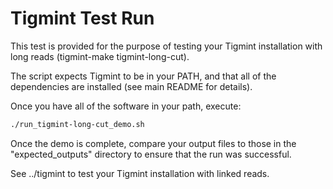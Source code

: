 # Tigmint Test Run

This test is provided for the purpose of testing your Tigmint installation with long reads (tigmint-make tigmint-long-cut).

The script expects Tigmint to be in your PATH, and that all of the dependencies are installed (see main README for details). 

Once you have all of the software in your path, execute:

```bash
./run_tigmint-long-cut_demo.sh
```

Once the demo is complete, compare your output files to those in the "expected_outputs" directory to ensure that the run was successful. 

See ../tigmint to test your Tigmint installation with linked reads.
